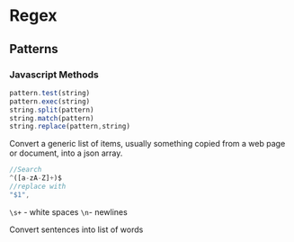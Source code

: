# Regex 

## Patterns

### Javascript Methods
```js
pattern.test(string)
pattern.exec(string)
string.split(pattern)
string.match(pattern)
string.replace(pattern,string)
```
Convert a generic list of items, usually something copied from a web page or document, into a json array.
```js
//Search
^([a-zA-Z]+)$
//replace with
"$1",
```
`\s+` - white spaces
`\n`- newlines

Convert sentences into list of words
